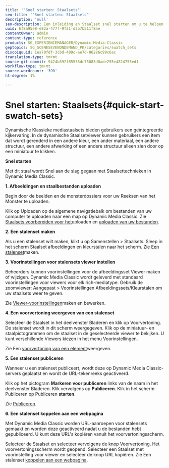 ```yaml
---
title: '"Snel starten: Staalsets"'
seo-title: '"Snel starten: Staalsets"'
description: 'null'
seo-description: Een inleiding en Staalset snel starten om u te helpen snel aan de slag te gaan.
uuid: 6f8a95e8-e82a-477f-9f21-d2b7b511f8ae
contentOwner: admin
content-type: reference
products: SG_EXPERIENCEMANAGER/Dynamic-Media-Classic
geptopics: SG_SCENESEVENONDEMAND_PK/categories/swatch_sets
discoiquuid: 1ea70fdf-3cbd-409c-ae7d-06286c99c6ac
translation-type: tm+mt
source-git-commit: 9424b392f85536dc75083d0ade255e4824755ed1
workflow-type: tm+mt
source-wordcount: '390'
ht-degree: 1%

---
```



# Snel starten: Staalsets{#quick-start-swatch-sets}

Dynamische Klassieke mediastaalsets bieden gebruikers een geïntegreerde kijkervaring. In de dynamische Staalsetviewer kunnen gebruikers een item dat wordt gerenderd in een andere kleur, een ander materiaal, een andere structuur, een andere afwerking of een andere structuur alleen zien door op een miniatuur te klikken.

**Snel starten**

Met dit staal wordt Snel aan de slag gegaan met Staalsettechnieken in Dynamic Media Classic.

**1. Afbeeldingen en staalbestanden uploaden**

Begin door de beelden en de monsterdossiers voor uw Reeksen van het Monster te uploaden.

Klik op Uploaden op de algemene navigatiebalk om bestanden van uw computer te uploaden naar een map op Dynamic Media Classic. Zie [Staalsets voorbereiden voor het](preparing-swatch-set-assets-upload.md#preparing-swatch-set-assets-for-upload)uploaden en [uploaden van uw bestanden](uploading-files.md#uploading-your-files).

**2. Een stalenset maken**

Als u een stalenset wilt maken, klikt u op Samenstellen > Staalsets. Sleep in het scherm Staalset afbeeldingen en kleurstalen naar het scherm. Zie [Een stalenset](creating-swatch-set.md#creating-a-swatch-set)maken.

**3. Voorinstellingen voor stalensets viewer instellen**

Beheerders kunnen voorinstellingen voor de afbeeldingsset Viewer maken of wijzigen. Dynamic Media Classic wordt geleverd met standaard voorinstellingen voor viewers voor elk rich-mediatype. Gebruik de zoomviewer: Aangepast > Voorinstellingen Afbeeldingssets/Kleurstalen om uw staalsets weer te geven.

Zie [Viewer-voorinstellingen](application-setup.md#adding-and-editing-viewer-presets)maken en bewerken.

**4. Een voorvertoning weergeven van een stalenset**

Selecteer de Staalset in het deelvenster Bladeren en klik op Voorvertoning. De stalenset wordt in dit scherm weergegeven. Klik op de miniatuur- en staalpictogrammen om de staalset in de geselecteerde viewer te bekijken. U kunt verschillende Viewers kiezen in het menu Voorinstellingen.

Zie Een [voorvertoning van een element](previewing-asset.md#previewing-an-asset)weergeven.

**5. Een stalenset publiceren**

Wanneer u een stalenset publiceert, wordt deze op Dynamic Media Classic-servers geplaatst en wordt de URL-tekenreeks geactiveerd.

Klik op het pictogram **Markeren voor publiceren** links van de naam in het deelvenster Bladeren. Klik vervolgens op **Publiceren**. Klik in het scherm Publiceren op Publiceren **starten**.

Zie [Publiceren](publishing-files.md#publishing-files).

**6. Een stalenset koppelen aan een webpagina**

Met Dynamic Media Classic worden URL-aanroepen voor stalensets gemaakt en worden deze geactiveerd nadat u de bestanden hebt gepubliceerd. U kunt deze URL&#39;s kopiëren vanuit het voorvertoningsscherm.

Selecteer de Staalset en selecteer vervolgens de knop Voorvertoning. Het voorvertoningsscherm wordt geopend. Selecteer een Staalset met voorinstelling voor viewer en selecteer de knop URL kopiëren. Zie Een stalenset [koppelen aan een webpagina](linking-swatch-set-web-page.md#linking-a-swatch-set-to-a-web-page).
